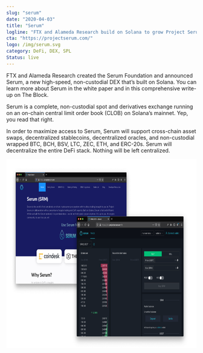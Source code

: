 ```yaml
---
slug: "serum"
date: "2020-04-03"
title: "Serum"
logline: "FTX and Alameda Research build on Solana to grow Project Serum, a next generation decentralized exchange."
cta: "https://projectserum.com/"
logo: /img/serum.svg
category: DeFi, DEX, SPL
Status: live
---
```


FTX and Alameda Research created the Serum Foundation and announced Serum, a new high-speed, non-custodial DEX that’s built on Solana. You can learn more about Serum in the white paper and in this comprehensive write-up on The Block.

Serum is a complete, non-custodial spot and derivatives exchange running on an on-chain central limit order book (CLOB) on Solana’s mainnet. Yep, you read that right.

In order to maximize access to Serum, Serum will support cross-chain asset swaps, decentralized stablecoins, decentralized oracles, and non-custodial wrapped BTC, BCH, BSV, LTC, ZEC, ETH, and ERC-20s. Serum will decentralize the entire DeFi stack. Nothing will be left centralized.

<img src="/img/ftx.png" height="500px">
